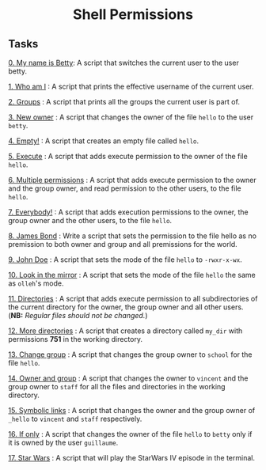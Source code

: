 <h1 align="center">Shell Permissions</h1>

## Tasks 

[0. My name is Betty](./0-iam_betty): A script that switches the current user to the user betty.

[1. Who am I](./1-who_am_i) : A script that prints the effective username of the current user.

[2. Groups](./2-groups) : A script that prints all the groups the current user is part of.

[3. New owner](./3-new_owner) : A script that changes the owner of the file `hello` to the user `betty`.

[4. Empty!](./4-empty) : A script that creates an empty file called `hello`.

[5. Execute](./5-execute) : A script that adds execute permission to the owner of the file `hello`.

[6. Multiple permissions](./6-multiple_permissions) : A script that adds execute permission to the owner and the group owner, and read permission to the other users, to the file `hello`.

[7. Everybody!](./7-everybody) : A script that adds execution permissions to the owner, the group owner and the other users, to the file `hello`.

[8. James Bond](./8-James_Bond) : Write a script that sets the permission to the file hello as no premission to both owner and group and all premissions for the world.

[9. John Doe](./9-John_Doe) : A script that sets the mode of the file `hello` to `-rwxr-x-wx`.

[10. Look in the mirror](./10-mirror_permissions) : A script that sets the mode of the file `hello` the same as `olleh`'s mode.

[11. Directories](./11-directories_permissions) : A script that adds execute permission to all subdirectories of the current directory for the owner, the group owner and all other users. (**NB:** *Regular files should not be changed.*)

[12. More directories](./12-directory_permissions) : A script that creates a directory called `my_dir` with permissions **751** in the working directory.

[13. Change group](./13-change_group) : A script that changes the group owner to `school` for the file `hello`.

[14. Owner and group](./100-change_owner_and_group) : A script that changes the owner to `vincent` and the group owner to `staff` for all the files and directories in the working directory.

[15. Symbolic links](./101-symbolic_link_permissions) : A script that changes the owner and the group owner of `_hello` to `vincent` and `staff` respectively.

[16. If only](./102-if_only) : A script that changes the owner of the file `hello` to `betty` only if it is owned by the user `guillaume`.

[17. Star Wars](./103-Star_Wars) : A script that will play the StarWars IV episode in the terminal.

